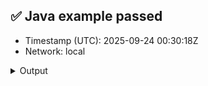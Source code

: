 ## ✅ Java example passed
- Timestamp (UTC): 2025-09-24 00:30:18Z
- Network: local

<details><summary>Output</summary>
=== Java Examples Runner ===
Timestamp (UTC): 2025-09-24 00:29:29Z
Network: local
Mirror:  http://localhost:5551/api/v1

▶️  Running all examples…

Hedera account created: 0.0.1005
EVM Address: 0x5ea63dccc51e4295f4ecd07b6561c39965effa2a


Waiting for Mirror Node to update...

Account balance: 20.0 ℏ

0.0.1003

Fungible token created: 0.0.1006

Waiting for Mirror Node to update...

Treasury holds: 100000 DEMO


Topic created: 0.0.1007

Message submitted: Hello, Hedera!

Waiting for Mirror Node to update...

Latest message: Hello, Hedera!


✅ All examples passed.
age submitted: Hello, Hedera!

Waiting for Mirror Node to update...

Latest message: Hello, Hedera!


✅ All examples passed.
</details>
